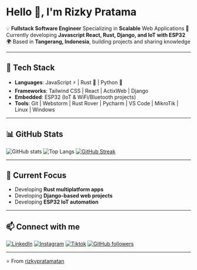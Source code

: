 # Hello 👋, I'm Rizky Pratama 

💡 **Fullstack Software Engineer** Specializing in **Scalable** Web Applications
🚀 Currently developing **Javascript React, Rust, Django, and IoT with ESP32**
🌍 Based in **Tangerang, Indonesia**, building projects and sharing knowledge

---

## 🔧 Tech Stack
- **Languages**: JavaScript ⚡ | Rust 🦀 | Python 🐍
- **Frameworks**: Tailwind CSS | React | ActixWeb | Django
- **Embedded**: ESP32 (IoT & WiFi/Bluetooth projects)
- **Tools**: Git | Webstorm | Rust Rover | Pycharm | VS Code | MikroTik | Linux | Windows

---

## 📊 GitHub Stats
![GitHub stats](https://github-readme-stats.vercel.app/api?username=rizkypratamatan&show_icons=true&theme=tokyonight)
![Top Langs](https://github-readme-stats.vercel.app/api/top-langs/?username=rizkypratamatan&layout=compact&theme=tokyonight)
[![GitHub Streak](https://streak-stats.demolab.com?user=rizkypratamatan&theme=tokyonight)](https://git.io/streak-stats)

---

## 🌱 Current Focus
- Developing **Rust multiplatform apps**
- Developing **Django-based web projects**
- Developing **ESP32 IoT automation**

---

## 📫 Connect with me  
[![LinkedIn](https://img.shields.io/badge/LinkedIn-0077B5?style=for-the-badge&logo=linkedin&logoColor=white)](https://www.linkedin.com/in/rizkypratamatan)
[![Instagram](https://img.shields.io/badge/Instagram-E4405F?style=for-the-badge&logo=instagram&logoColor=white)](https://instagram.com/rizky.tech)
[![Tiktok](https://img.shields.io/badge/TikTok-%23000000.svg?style=for-the-badge&logo=TikTok&logoColor=white)](https://www.tiktok.com/@rizky.tech)
[![GitHub followers](https://img.shields.io/github/followers/rizkypratamatan?style=for-the-badge&logo=github)](https://github.com/rizkypratamatan)

---

⭐️ From [rizkypratamatan](https://github.com/rizkypratamatan)  

